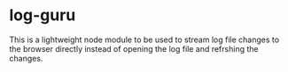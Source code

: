 # log-guru

This is a lightweight node module to be used to stream log file changes to the browser directly instead of opening the log file and refrshing the changes.


